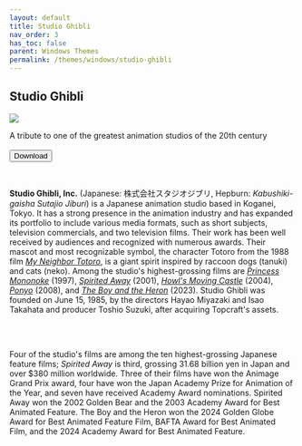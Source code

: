 ```yaml
---
layout: default
title: Studio Ghibli
nav_order: 3
has_toc: false
parent: Windows Themes
permalink: /themes/windows/studio-ghibli
---
```


<div class="card">
    <div class="container">
        <h2 class="text-delta">Studio Ghibli</h2>
        <img src="https://images-wixmp-ed30a86b8c4ca887773594c2.wixmp.com/i/836bd001-fc1e-41ac-8fce-917bee5d1f0e/dio7nnc-6098ba2b-d3be-416f-ad85-7edbbb248d87.png/v1/fill/w_1174,h_522,q_80,strp/studio_ghibli_theme_by_og_nimbi_dio7nnc-fullview.jpg" class="squared-corners">
        <p class="text-delta">A tribute to one of the greatest animation studios of the 20th century<br /><br />
        <a href="https://www.deviantart.com/og-nimbi/art/Studio-Ghibli-Theme-1129059192">
            <button type="button" name="button" class="btn">Download</button></a></p>
    </div>
</div>
<br />
<div class="card">
    <div class="container">
    <p><b>Studio Ghibli, Inc.</b> (Japanese: 株式会社スタジオジブリ, Hepburn: <i>Kabushiki-gaisha Sutajio Jiburi</i>) is a Japanese animation studio based in Koganei, Tokyo. It has a strong presence in the animation industry and has expanded its portfolio to include various media formats, such as short subjects, television commercials, and two television films. Their work has been well received by audiences and recognized with numerous awards. Their mascot and most recognizable symbol, the character Totoro from the 1988 film <i><a href="https://en.wikipedia.org/wiki/My_Neighbor_Totoro" target="_blank">My Neighbor Totoro</a></i>, is a giant spirit inspired by raccoon dogs (tanuki) and cats (neko). Among the studio's highest-grossing films are <i><a href="https://en.wikipedia.org/wiki/Princess_Mononoke" target="_blank">Princess Mononoke</a></i> (1997), <i><a href="https://en.wikipedia.org/wiki/Spirited_Away" target="_blank">Spirited Away</a></i> (2001), <i><a href="https://en.wikipedia.org/wiki/Howl%27s_Moving_Castle_(film)" target="_blank">Howl's Moving Castle</a></i> (2004), <i><a href="https://en.wikipedia.org/wiki/Ponyo" target="_blank">Ponyo</a></i> (2008), and <i><a href="https://en.wikipedia.org/wiki/The_Boy_and_the_Heron" target="_blank">The Boy and the Heron</a></i> (2023). Studio Ghibli was founded on June 15, 1985, by the directors Hayao Miyazaki and Isao Takahata and producer Toshio Suzuki, after acquiring Topcraft's assets.</p>
    <br /><br />
    <p>Four of the studio's films are among the ten highest-grossing Japanese feature films; <i>Spirited Away</i> is third, grossing 31.68 billion yen in Japan and over $380 million worldwide. Three of their films have won the Animage Grand Prix award, four have won the Japan Academy Prize for Animation of the Year, and seven have received Academy Award nominations. Spirited Away won the 2002 Golden Bear and the 2003 Academy Award for Best Animated Feature. The Boy and the Heron won the 2024 Golden Globe Award for Best Animated Feature Film, BAFTA Award for Best Animated Film, and the 2024 Academy Award for Best Animated Feature.</p>
    </div>
</div>
